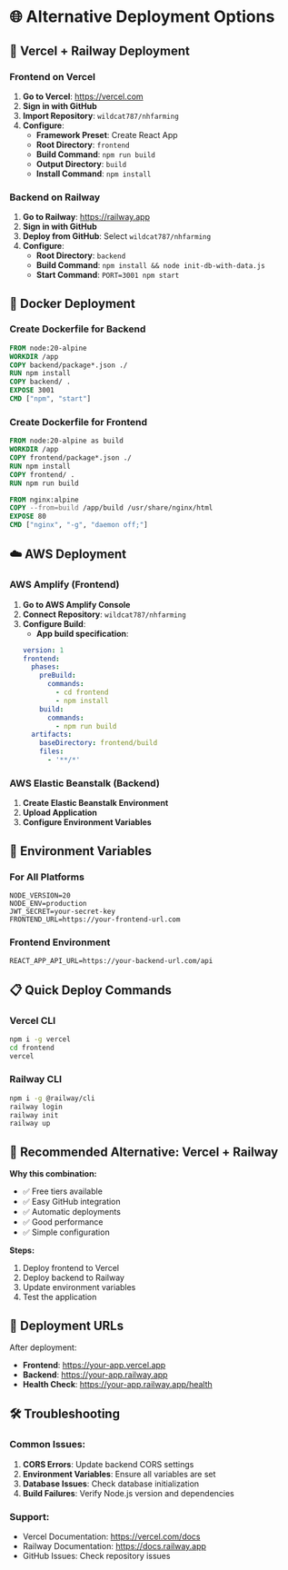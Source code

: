 # 🌐 Alternative Deployment Options

## 🚀 Vercel + Railway Deployment

### Frontend on Vercel
1. **Go to Vercel**: https://vercel.com
2. **Sign in with GitHub**
3. **Import Repository**: `wildcat787/nhfarming`
4. **Configure**:
   - **Framework Preset**: Create React App
   - **Root Directory**: `frontend`
   - **Build Command**: `npm run build`
   - **Output Directory**: `build`
   - **Install Command**: `npm install`

### Backend on Railway
1. **Go to Railway**: https://railway.app
2. **Sign in with GitHub**
3. **Deploy from GitHub**: Select `wildcat787/nhfarming`
4. **Configure**:
   - **Root Directory**: `backend`
   - **Build Command**: `npm install && node init-db-with-data.js`
   - **Start Command**: `PORT=3001 npm start`

## 🐳 Docker Deployment

### Create Dockerfile for Backend
```dockerfile
FROM node:20-alpine
WORKDIR /app
COPY backend/package*.json ./
RUN npm install
COPY backend/ .
EXPOSE 3001
CMD ["npm", "start"]
```

### Create Dockerfile for Frontend
```dockerfile
FROM node:20-alpine as build
WORKDIR /app
COPY frontend/package*.json ./
RUN npm install
COPY frontend/ .
RUN npm run build

FROM nginx:alpine
COPY --from=build /app/build /usr/share/nginx/html
EXPOSE 80
CMD ["nginx", "-g", "daemon off;"]
```

## ☁️ AWS Deployment

### AWS Amplify (Frontend)
1. **Go to AWS Amplify Console**
2. **Connect Repository**: `wildcat787/nhfarming`
3. **Configure Build**:
   - **App build specification**:
   ```yaml
   version: 1
   frontend:
     phases:
       preBuild:
         commands:
           - cd frontend
           - npm install
       build:
         commands:
           - npm run build
     artifacts:
       baseDirectory: frontend/build
       files:
         - '**/*'
   ```

### AWS Elastic Beanstalk (Backend)
1. **Create Elastic Beanstalk Environment**
2. **Upload Application**
3. **Configure Environment Variables**

## 🔧 Environment Variables

### For All Platforms
```
NODE_VERSION=20
NODE_ENV=production
JWT_SECRET=your-secret-key
FRONTEND_URL=https://your-frontend-url.com
```

### Frontend Environment
```
REACT_APP_API_URL=https://your-backend-url.com/api
```

## 📋 Quick Deploy Commands

### Vercel CLI
```bash
npm i -g vercel
cd frontend
vercel
```

### Railway CLI
```bash
npm i -g @railway/cli
railway login
railway init
railway up
```

## 🎯 Recommended Alternative: Vercel + Railway

**Why this combination:**
- ✅ Free tiers available
- ✅ Easy GitHub integration
- ✅ Automatic deployments
- ✅ Good performance
- ✅ Simple configuration

**Steps:**
1. Deploy frontend to Vercel
2. Deploy backend to Railway
3. Update environment variables
4. Test the application

## 🔗 Deployment URLs

After deployment:
- **Frontend**: https://your-app.vercel.app
- **Backend**: https://your-app.railway.app
- **Health Check**: https://your-app.railway.app/health

## 🛠️ Troubleshooting

### Common Issues:
1. **CORS Errors**: Update backend CORS settings
2. **Environment Variables**: Ensure all variables are set
3. **Database Issues**: Check database initialization
4. **Build Failures**: Verify Node.js version and dependencies

### Support:
- Vercel Documentation: https://vercel.com/docs
- Railway Documentation: https://docs.railway.app
- GitHub Issues: Check repository issues
